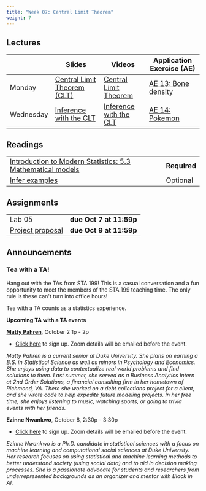 ```yaml
---
title: "Week 07: Central Limit Theorem"
weight: 7
---
```


<style>
table {
font-size: 18px;
}

</style>

## Lectures

|           | Slides                   | Videos | Application Exercise (AE) |
|-----------|--------------------------|--------|--------|
| Monday    | [Central Limit Theorem (CLT)](https://sta199-fa20-002.netlify.app/slides/13-clt.html) |  [Central Limit Theorem](https://warpwire.duke.edu/w/2YoEAA/) | [AE 13: Bone density](https://sta199-fa20-002.netlify.app/appex/appex13-clt.html) |
| Wednesday |  [Inference with the CLT](https://sta199-fa20-002.netlify.app/slides/14-clt-inference.html) | [Inference with the CLT](https://warpwire.duke.edu/w/9Y0EAA/) | [AE 14: Pokemon](https://sta199-fa20-002.netlify.app/appex/appex14-clt-inference.html) |

## Readings

|            |   |
|------------|---|
|[Introduction to Modern Statistics: 5.3 Mathematical models](https://openintro-ims.netlify.app/intro-stat-inference.html#inf-math) | **Required**   |
|[Infer examples](https://infer.netlify.app/articles/observed_stat_examples.html) | Optional  |


## Assignments

|                        |   |
|------------------------|---|
| Lab 05 | **due Oct 7 at 11:59p** |
| [Project proposal](https://sta199-fa20-002.netlify.app/project/#project-proposal) | **due Oct 9 at 11:59p** |


## Announcements

### Tea with a TA!

Hang out with the TAs from STA 199! This is a casual conversation and a fun opportunity to meet the members of the STA 199 teaching time. The only rule is these can't turn into office hours! 

Tea with a TA counts as a statistics experience.

**Upcoming TA with a TA events**

**[Matty Pahren](https://www.linkedin.com/in/mattypahren)**, October 2 1p - 2p
- [Click here](https://forms.gle/CWs28UiEYYjSrhWR8) to sign up. Zoom details will be emailed before the event.

*Matty Pahren is a current senior at Duke University. She plans on earning a B.S. in Statistical Science as well as minors in Psychology and Economics. She enjoys using data to contextualize real world problems and find solutions to them. Last summer, she served as a Business Analytics Intern at 2nd Order Solutions, a financial consulting firm in her hometown of Richmond, VA. There she worked on a debt collections project for a client, and she wrote code to help expedite future modeling projects. In her free time, she enjoys listening to music, watching sports, or going to trivia events with her friends.*


**Ezinne Nwankwo**, October 8, 2:30p - 3:30p
- [Click here](https://forms.gle/EPdQBFigj93JYTET7) to sign up. Zoom details will be emailed before the event.
  
*Ezinne Nwankwo is a Ph.D. candidate in statistical sciences with a focus on machine learning and computational social sciences at Duke University. Her research focuses on using statistical and machine learning methods to better understand society (using social data) and to aid in decision making processes. She is a passionate advocate for students and researchers from underrepresented backgrounds as an organizer and mentor with Black in AI.*




